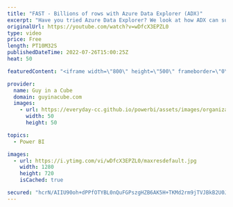 ```yaml
---
title: "FAST - Billions of rows with Azure Data Explorer (ADX)"
excerpt: "Have you tried Azure Data Explorer? We look at how ADX can support large amounts of data and query at blazing fast speeds. it truly is BANANAS! And you can try it for FREE!  Connect with Tzvia: https://www.linkedin.com/in/tzvia/ https://twitter.com/tzvia  What is Azure Data Explorer? https://docs.microsoft.com/azure/data-explorer/data-explorer-overview"
originalUrl: https://youtube.com/watch?v=wDfcX3EPZL0
type: video
price: Free
length: PT10M32S
publishedDateTime: 2022-07-26T15:00:25Z
heat: 50

featuredContent: "<iframe width=\"800\" height=\"500\" frameborder=\"0\" src=\"https://www.youtube.com/embed/wDfcX3EPZL0\" allow=\"accelerometer; autoplay; encrypted-media; gyroscope; picture-in-picture\" allowfullscreen></iframe>"

provider:
  name: Guy in a Cube
  domain: guyinacube.com
  images:
    - url: https://everyday-cc.github.io/powerbi/assets/images/organizations/guyinacube.com-50x50.jpg
      width: 50
      height: 50

topics:
  - Power BI

images:
  - url: https://i.ytimg.com/vi/wDfcX3EPZL0/maxresdefault.jpg
    width: 1280
    height: 720
    isCached: true

secured: "hcrN/AIIU90oh+dPPfOTYBL0nQuFGPszgHZB6AK5H+TKMd2rm9jTVJBkB2U0JbmK8REDHk9zZBM9kOWEsVYs3YUoBRy6/SW9FIAwVG/oRdwBK9gwpKuysWBn9p/+B+SzgebHCD73++jos/D7v1755dlm4LeoXKbc6A2VL7e+vbtTjxfOzraB5qXE2RFkUMKrhpCFn2z3kOvZATs0uNkG4WCwNNqJFzFEgklD90lcpkZbVz3+sZ1iOIvhZhOWXCYOhu1Uoh3jOgmSd/nR6jm2AIigFYVzo4LmmZjE2/oznpU3lxe86mmp6ktTV5xCgUmelg/2F2Di8njd46UJM56G2rg7L0fTYMAKBn7V+c2MhxHtr3QzBDGYiMt5Mh9fEDjFk0/tQ6/TtrSHX6MPvs5l78yFaClXf/rZKeZIFM/S31k=;Y9OvVhVs43jc/XblHVGhLQ=="
---
```


